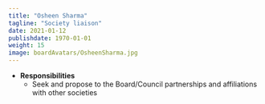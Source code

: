 ```yaml
---
title: "Osheen Sharma"
tagline: "Society liaison"
date: 2021-01-12
publishdate: 1970-01-01
weight: 15
image: boardAvatars/OsheenSharma.jpg
---
```


- **Responsibilities**
  - Seek and propose to the Board/Council partnerships and affiliations with other societies